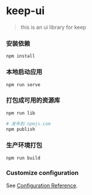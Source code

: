 # keep-ui

> this is an ui library for keep

### 安装依赖
```
npm install
```

### 本地启动应用
```
npm run serve
```

### 打包成可用的资源库
```sh
npm run lib

# 发布到 npmjs.com
npm publish
```

### 生产环境打包
```
npm run build
```

### Customize configuration
See [Configuration Reference](https://cli.vuejs.org/config/).
